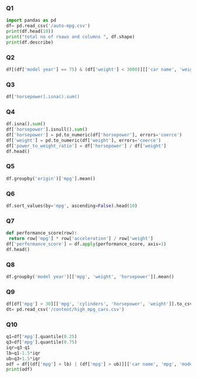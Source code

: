 ### Q1
``` python
import pandas as pd
df= pd.read_csv('/auto-mpg.csv')
print(df.head(10))
print("total no of roaws and columns ", df.shape)
print(df.describe)
```
### Q2
``` python
df[(df['model year'] == 75) & (df['weight'] < 3000)][['car name', 'weight', 'mpg']]

```

### Q3
``` python
df['horsepower].isna().sum()
```

### Q4
``` python
df.isna().sum()
df['horsepower'].isnull().sum()
df['horsepower'] = pd.to_numeric(df['horsepower'], errors='coerce')
df['weight'] = pd.to_numeric(df['weight'], errors='coerce')
df['power_to_weight_ratio'] = df['horsepower'] / df['weight']
df.head()
```

### Q5
``` python
df.groupby('origin')['mpg'].mean()
```

### Q6
``` python
df.sort_values(by='mpg', ascending=False).head(10)
```

### Q7
``` python
def performance_score(row): 
 return row['mpg'] * row['acceleration'] / row['weight']
df['performance_score'] = df.apply(performance_score, axis=1)
df.head()
```

### Q8
``` python
df.groupby('model year')[['mpg', 'weight', 'horsepower']].mean()
```

### Q9
``` python
df[df['mpg'] > 30][['mpg', 'cylinders', 'horsepower', 'weight']].to_csv('high_mpg_cars.csv', index=False)
dt= pd.read_csv('/content/high_mpg_cars.csv')
```

### Q10
``` python
q1=df['mpg'].quantile(0.25)
q3=df['mpg'].quantile(0.75)
iqr=q3-q1
lb=q1-1.5*iqr
ub=q3+1.5*iqr
odf = df[(df['mpg'] < lb) | (df['mpg'] > ub)][['car name', 'mpg', 'model year']]
print(odf)
```



